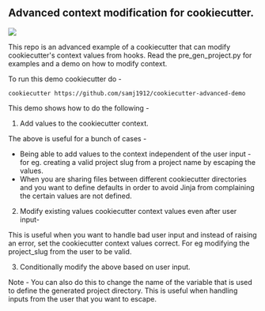 ## Advanced context modification for cookiecutter.

[![](https://img.shields.io/github/stars/samj1912/cookiecutter-advanced-demo?label=Star%20this%20repo&style=social)](https://github.com/samj1912/cookiecutter-advanced-demo/stargazers)

This repo is an advanced example of a cookiecutter that can modify cookiecutter's
context values from hooks. Read the pre_gen_project.py for examples and a demo on how to modify context.

To run this demo cookiecutter do -

    cookiecutter https://github.com/samj1912/cookiecutter-advanced-demo

This demo shows how to do the following -

1. Add values to the cookiecutter context.

The above is useful for a bunch of cases -
* Being able to add values to the context independent of the user input -
    for eg. creating a valid project slug from a project name by escaping
    the values.
* When you are sharing files between different cookiecutter
    directories and you want to define defaults in order to avoid
    Jinja from complaining the certain values are not defined.

2. Modify existing values cookiecutter context values even after user input-

This is useful when you want to handle bad user input and instead of raising an
error, set the cookiecutter context values correct. For eg modifying the project_slug
from the user to be valid.

3. Conditionally modify the above based on user input.

Note - You can also do this to change the name of the variable that is used to define the generated project directory. This is useful when handling inputs from the user that you want to escape.
